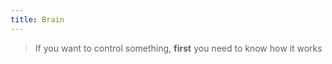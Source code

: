 ```yaml
---
title: Brain
---
```


>If you want to control something, **first** you need to know how it works



